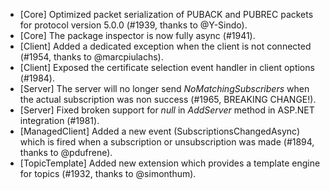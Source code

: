 * [Core] Optimized packet serialization of PUBACK and PUBREC packets for protocol version 5.0.0 (#1939, thanks to @Y-Sindo).
* [Core] The package inspector is now fully async (#1941).
* [Client] Added a dedicated exception when the client is not connected (#1954, thanks to @marcpiulachs).
* [Client] Exposed the certificate selection event handler in client options (#1984).
* [Server] The server will no longer send _NoMatchingSubscribers_ when the actual subscription was non success (#1965, BREAKING CHANGE!). 
* [Server] Fixed broken support for _null_ in _AddServer_ method in ASP.NET integration (#1981).
* [ManagedClient] Added a new event (SubscriptionsChangedAsync) which is fired when a subscription or unsubscription was made (#1894, thanks to @pdufrene).
* [TopicTemplate] Added new extension which provides a template engine for topics (#1932, thanks to @simonthum).
